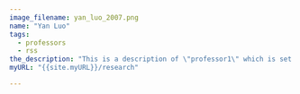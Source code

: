 ```yaml
---
image_filename: yan_luo_2007.png
name: "Yan Luo"
tags:
  - professors
  - rss
the_description: "This is a description of \"professor1\" which is set to Professor Yan Luo."
myURL: "{{site.myURL}}/research"

---
```

